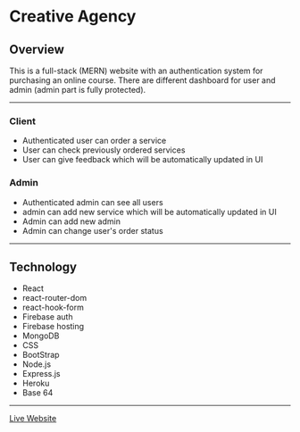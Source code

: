 # Creative Agency
## Overview
This is a full-stack (MERN) website with an authentication system for purchasing an online course. There are different dashboard for user and admin (admin part is fully protected).

---

### Client
- Authenticated user can order a service
- User can check previously ordered services
- User can give feedback which will be automatically updated in UI

### Admin
- Authenticated admin can see all users
- admin can add new service which will be automatically updated in UI
- Admin can add new admin
- Admin can change user's order status

---

## Technology

- React
- react-router-dom
- react-hook-form
- Firebase auth
- Firebase hosting
- MongoDB
- CSS
- BootStrap
- Node.js
- Express.js
- Heroku
- Base 64

--- 
[Live Website](https://creative-agency-5749b.web.app/)

